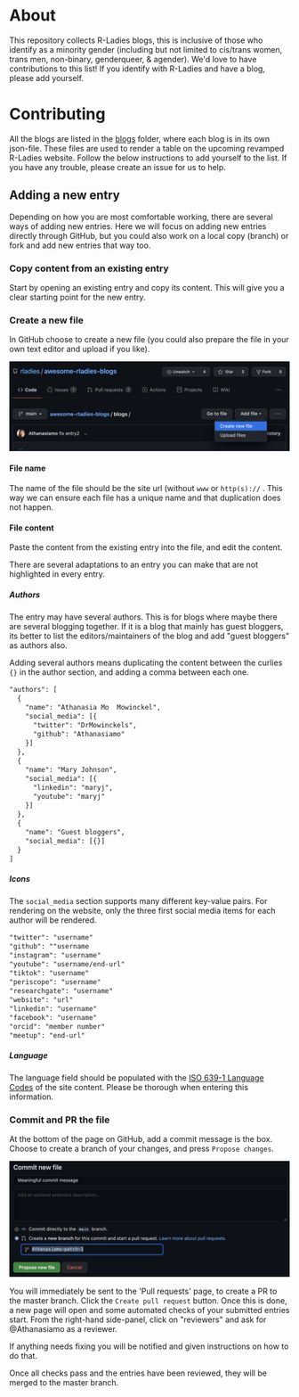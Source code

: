 # About 

This repository collects R-Ladies blogs, this is inclusive of those who identify as a minority gender (including but not limited to cis/trans women, trans men, non-binary, genderqueer, & agender). We'd love to have contributions to this list! If you identify with R-Ladies and have a blog, please add yourself.

# Contributing

All the blogs are listed in the [blogs](blogs/) folder, where each blog is in its own json-file. These files are used to render a table on the upcoming revamped R-Ladies website. Follow the below instructions to add yourself to the list. If you have any trouble, please create an issue for us to help.

## Adding a new entry

Depending on how you are most comfortable working, there are several ways of adding new entries. Here we will focus on adding new entries directly through GitHub, but you could also work on a local copy (branch) or fork and add new entries that way too.

### Copy content from an existing entry

Start by opening an existing entry and copy its content. This will give you a clear starting point for the new entry.

### Create a new file

In GitHub choose to create a new file (you could also prepare the file in your own text editor and upload if you like).

![Create a new file](images/contrib_newfile.png)

#### File name

The name of the file should be the site url (without `www` or `http(s)://` . This way we can ensure each file has a unique name and that duplication does not happen.

#### File content

Paste the content from the existing entry into the file, and edit the content.

There are several adaptations to an entry you can make that are not highlighted in every entry.

##### Authors

The entry may have several authors. This is for blogs where maybe there are several blogging together. If it is a blog that mainly has guest bloggers, its better to list the editors/maintainers of the blog and add "guest bloggers" as authors also.

Adding several authors means duplicating the content between the curlies `{}` in the author section, and adding a comma between each one.

``` {.json}
"authors": [
  {
    "name": "Athanasia Mo  Mowinckel",
    "social_media": [{
      "twitter": "DrMowinckels",
      "github": "Athanasiamo"
    }]
  },
  {
    "name": "Mary Johnson",
    "social_media": [{
      "linkedin": "maryj",
      "youtube": "maryj"
    }]
  },
  {
    "name": "Guest bloggers",
    "social_media": [{}]
  }
]
```

##### Icons

The `social_media` section supports many different key-value pairs. For rendering on the website, only the three first social media items for each author will be rendered.

``` {.json}
"twitter": "username"
"github": ""username
"instagram": "username"
"youtube": "username/end-url"
"tiktok": "username"
"periscope": "username"
"researchgate": "username"
"website": "url"
"linkedin": "username"
"facebook": "username"
"orcid": "member number"
"meetup": "end-url"
```

##### Language
The language field should be populated with the [ISO 639-1 Language Codes](https://www.w3schools.com/tags/ref_language_codes.asp) of the site content.
Please be thorough when entering this information.

### Commit and PR the file

At the bottom of the page on GitHub, add a commit message is the box. Choose to create a branch of your changes, and press `Propose changes`. 

![Propose changes](images/contrib_patch.png)

You will immediately be sent to the 'Pull requests' page, to create a PR to the master branch. 
Click the `Create pull request` button.
Once this is done, a new page will open and some automated checks of your submitted entries start. 
From the right-hand side-panel, click on "reviewers" and ask for @Athanasiamo as a reviewer.

If anything needs fixing you will be notified and given instructions on how to do that.

Once all checks pass and the entries have been reviewed, they will be merged to the master branch.
